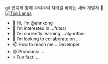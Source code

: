 git 잔디와 함께 무럭무럭 자라길 바라는 새싹 개발자 🌱</br>
[![Top Langs](https://github-readme-stats.vercel.app/api/top-langs/?username=ahnkong)](https://github.com/anuraghazra/github-readme-stats)
- 👋 Hi, I’m @ahnkong
- 👀 I’m interested in ...futsal
- 🌱 I’m currently learning ...algorithm
- 💞️ I’m looking to collaborate on ...
- 📫 How to reach me ...Developer
- 😄 Pronouns: ...
- ⚡ Fun fact: ...
